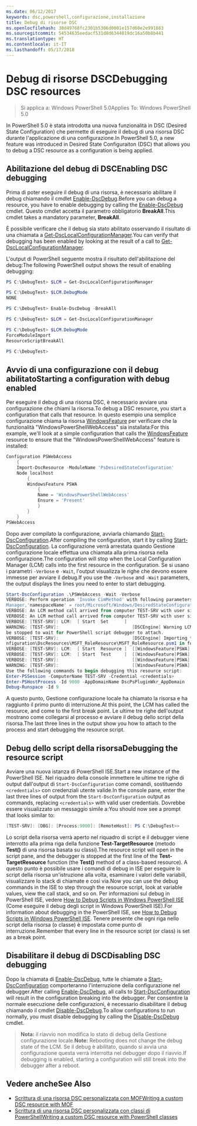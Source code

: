 ```yaml
---
ms.date: 06/12/2017
keywords: dsc,powershell,configurazione,installazione
title: Debug di risorse DSC
ms.openlocfilehash: 30d49768fc2301b5306d0001e157d60e2e991883
ms.sourcegitcommit: 54534635eedacf531d8d6344019dc16a50b8b441
ms.translationtype: HT
ms.contentlocale: it-IT
ms.lasthandoff: 05/17/2018
---
```

# <a name="debugging-dsc-resources"></a><span data-ttu-id="38ba1-103">Debug di risorse DSC</span><span class="sxs-lookup"><span data-stu-id="38ba1-103">Debugging DSC resources</span></span>

> <span data-ttu-id="38ba1-104">Si applica a: Windows PowerShell 5.0</span><span class="sxs-lookup"><span data-stu-id="38ba1-104">Applies To: Windows PowerShell 5.0</span></span>

<span data-ttu-id="38ba1-105">In PowerShell 5.0 è stata introdotta una nuova funzionalità in DSC (Desired State Configuration) che permette di eseguire il debug di una risorsa DSC durante l'applicazione di una configurazione.</span><span class="sxs-lookup"><span data-stu-id="38ba1-105">In PowerShell 5.0, a new feature was introduced in Desired State Configuraiton (DSC) that allows you to debug a DSC resource as a configuration is being applied.</span></span>

## <a name="enabling-dsc-debugging"></a><span data-ttu-id="38ba1-106">Abilitazione del debug di DSC</span><span class="sxs-lookup"><span data-stu-id="38ba1-106">Enabling DSC debugging</span></span>
<span data-ttu-id="38ba1-107">Prima di poter eseguire il debug di una risorsa, è necessario abilitare il debug chiamando il cmdlet [Enable-DscDebug](https://technet.microsoft.com/library/mt517870.aspx).</span><span class="sxs-lookup"><span data-stu-id="38ba1-107">Before you can debug a resource, you have to enable debugging by calling the [Enable-DscDebug](https://technet.microsoft.com/library/mt517870.aspx) cmdlet.</span></span>
<span data-ttu-id="38ba1-108">Questo cmdlet accetta il parametro obbligatorio **BreakAll**.</span><span class="sxs-lookup"><span data-stu-id="38ba1-108">This cmdlet takes a mandatory parameter, **BreakAll**.</span></span>

<span data-ttu-id="38ba1-109">È possibile verificare che il debug sia stato abilitato osservando il risultato di una chiamata a [Get-DscLocalConfigurationManager](https://technet.microsoft.com/library/dn407378.aspx).</span><span class="sxs-lookup"><span data-stu-id="38ba1-109">You can verify that debugging has been enabled by looking at the result of a call to [Get-DscLocalConfigurationManager](https://technet.microsoft.com/library/dn407378.aspx).</span></span>

<span data-ttu-id="38ba1-110">L'output di PowerShell seguente mostra il risultato dell'abilitazione del debug:</span><span class="sxs-lookup"><span data-stu-id="38ba1-110">The following PowerShell output shows the result of enabling debugging:</span></span>


```powershell
PS C:\DebugTest> $LCM = Get-DscLocalConfigurationManager

PS C:\DebugTest> $LCM.DebugMode
NONE

PS C:\DebugTest> Enable-DscDebug -BreakAll

PS C:\DebugTest> $LCM = Get-DscLocalConfigurationManager

PS C:\DebugTest> $LCM.DebugMode
ForceModuleImport
ResourceScriptBreakAll

PS C:\DebugTest>
```


## <a name="starting-a-configuration-with-debug-enabled"></a><span data-ttu-id="38ba1-111">Avvio di una configurazione con il debug abilitato</span><span class="sxs-lookup"><span data-stu-id="38ba1-111">Starting a configuration with debug enabled</span></span>
<span data-ttu-id="38ba1-112">Per eseguire il debug di una risorsa DSC, è necessario avviare una configurazione che chiami la risorsa.</span><span class="sxs-lookup"><span data-stu-id="38ba1-112">To debug a DSC resource, you start a configuration that calls that resource.</span></span>
<span data-ttu-id="38ba1-113">In questo esempio una semplice configurazione chiama la risorsa [WindowsFeature](windowsfeatureResource.md) per verificare che la funzionalità "WindowsPowerShellWebAccess" sia installata:</span><span class="sxs-lookup"><span data-stu-id="38ba1-113">For this example, we'll look at a simple configuration that calls the [WindowsFeature](windowsfeatureResource.md) resource to ensure that the "WindowsPowerShellWebAccess" feature is installed:</span></span>

```powershell
Configuration PSWebAccess
    {
    Import-DscResource -ModuleName 'PsDesiredStateConfiguration'
    Node localhost
        {
        WindowsFeature PSWA
            {
            Name = 'WindowsPowerShellWebAccess'
            Ensure = 'Present'
            }
        }
    }
PSWebAccess
```
<span data-ttu-id="38ba1-114">Dopo aver compilato la configurazione, avviarla chiamando [Start-DscConfiguration](https://technet.microsoft.com/library/dn521623.aspx).</span><span class="sxs-lookup"><span data-stu-id="38ba1-114">After compiling the configuration, start it by calling [Start-DscConfiguration](https://technet.microsoft.com/library/dn521623.aspx).</span></span>
<span data-ttu-id="38ba1-115">La configurazione verrà arrestata quando Gestione configurazione locale effettua una chiamata alla prima risorsa nella configurazione.</span><span class="sxs-lookup"><span data-stu-id="38ba1-115">The configuration will stop when the Local Configuration Manager (LCM) calls into the first resource in the configuration.</span></span>
<span data-ttu-id="38ba1-116">Se si usano i parametri `-Verbose` e `-Wait`, l'output visualizza le righe che devono essere immesse per avviare il debug.</span><span class="sxs-lookup"><span data-stu-id="38ba1-116">If you use the `-Verbose` and `-Wait` parameters, the output displays the lines you need to enter to start debugging.</span></span>

```powershell
Start-DscConfiguration .\PSWebAccess -Wait -Verbose
VERBOSE: Perform operation 'Invoke CimMethod' with following parameters, ''methodName' = SendConfigurationApply,'className' = MSFT_DSCLocalConfiguration
Manager,'namespaceName' = root/Microsoft/Windows/DesiredStateConfiguration'.
VERBOSE: An LCM method call arrived from computer TEST-SRV with user sid S-1-5-21-2127521184-1604012920-1887927527-108583.
VERBOSE: An LCM method call arrived from computer TEST-SRV with user sid S-1-5-21-2127521184-1604012920-1887927527-108583.
VERBOSE: [TEST-SRV]: LCM:  [ Start  Set      ]
WARNING: [TEST-SRV]:                            [DSCEngine] Warning LCM is in Debug 'ResourceScriptBreakAll' mode.  Resource script processing will
be stopped to wait for PowerShell script debugger to attach.
VERBOSE: [TEST-SRV]:                            [DSCEngine] Importing the module C:\WINDOWS\system32\WindowsPowerShell\v1.0\Modules\PSDesiredStateCo
nfiguration\DscResources\MSFT_RoleResource\MSFT_RoleResource.psm1 in force mode.
VERBOSE: [TEST-SRV]: LCM:  [ Start  Resource ]  [[WindowsFeature]PSWA]
VERBOSE: [TEST-SRV]: LCM:  [ Start  Test     ]  [[WindowsFeature]PSWA]
VERBOSE: [TEST-SRV]:                            [[WindowsFeature]PSWA] Importing the module MSFT_RoleResource in force mode.
WARNING: [TEST-SRV]:                            [[WindowsFeature]PSWA] Resource is waiting for PowerShell script debugger to attach.
Use the following commands to begin debugging this resource script:
Enter-PSSession -ComputerName TEST-SRV -Credential <credentials>
Enter-PSHostProcess -Id 9000 -AppDomainName DscPsPluginWkr_AppDomain
Debug-Runspace -Id 9
```
<span data-ttu-id="38ba1-117">A questo punto, Gestione configurazione locale ha chiamato la risorsa e ha raggiunto il primo punto di interruzione.</span><span class="sxs-lookup"><span data-stu-id="38ba1-117">At this point, the LCM has called the resource, and come to the first break point.</span></span>
<span data-ttu-id="38ba1-118">Le ultime tre righe dell'output mostrano come collegarsi al processo e avviare il debug dello script della risorsa.</span><span class="sxs-lookup"><span data-stu-id="38ba1-118">The last three lines in the output show you how to attach to the process and start debugging the resource script.</span></span>

## <a name="debugging-the-resource-script"></a><span data-ttu-id="38ba1-119">Debug dello script della risorsa</span><span class="sxs-lookup"><span data-stu-id="38ba1-119">Debugging the resource script</span></span>

<span data-ttu-id="38ba1-120">Avviare una nuova istanza di PowerShell ISE.</span><span class="sxs-lookup"><span data-stu-id="38ba1-120">Start a new instance of the PowerShell ISE.</span></span>
<span data-ttu-id="38ba1-121">Nel riquadro della console immettere le ultime tre righe di output dall'output di `Start-DscConfiguration` come comandi, sostituendo `<credentials>` con credenziali utente valide.</span><span class="sxs-lookup"><span data-stu-id="38ba1-121">In the console pane, enter the last three lines of output from the `Start-DscConfiguration` output as commands, replacing `<credentials>` with valid user credentials.</span></span>
<span data-ttu-id="38ba1-122">Dovrebbe essere visualizzato un messaggio simile a:</span><span class="sxs-lookup"><span data-stu-id="38ba1-122">You should now see a prompt that looks similar to:</span></span>

```powershell
[TEST-SRV]: [DBG]: [Process:9000]: [RemoteHost]: PS C:\DebugTest>>
```

<span data-ttu-id="38ba1-123">Lo script della risorsa verrà aperto nel riquadro di script e il debugger viene interrotto alla prima riga della funzione **Test-TargetResource** (metodo **Test()** di una risorsa basata su classi).</span><span class="sxs-lookup"><span data-stu-id="38ba1-123">The resource script will open in the script pane, and the debugger is stopped at the first line of the **Test-TargetResource** function (the **Test()** method of a class-based resource).</span></span>
<span data-ttu-id="38ba1-124">A questo punto è possibile usare i comandi di debug in ISE per eseguire lo script della risorsa un'istruzione alla volta, esaminare i valori delle variabili, visualizzare lo stack di chiamate e così via.</span><span class="sxs-lookup"><span data-stu-id="38ba1-124">Now you can use the debug commands in the ISE to step through the resource script, look at variable values, view the call stack, and so on.</span></span>
<span data-ttu-id="38ba1-125">Per informazioni sul debug in PowerShell ISE, vedere [How to Debug Scripts in Windows PowerShell ISE](https://technet.microsoft.com/en-us/library/dd819480.aspx) (Come eseguire il debug degli script in Windows PowerShell ISE).</span><span class="sxs-lookup"><span data-stu-id="38ba1-125">For information about debugging in the PowerShell ISE, see [How to Debug Scripts in Windows PowerShell ISE](https://technet.microsoft.com/en-us/library/dd819480.aspx).</span></span>
<span data-ttu-id="38ba1-126">Tenere presente che ogni riga nello script della risorsa (o classe) è impostata come punto di interruzione.</span><span class="sxs-lookup"><span data-stu-id="38ba1-126">Remember that every line in the resource script (or class) is set as a break point.</span></span>

## <a name="disabling-dsc-debugging"></a><span data-ttu-id="38ba1-127">Disabilitare il debug di DSC</span><span class="sxs-lookup"><span data-stu-id="38ba1-127">Disabling DSC debugging</span></span>

<span data-ttu-id="38ba1-128">Dopo la chiamata di [Enable-DscDebug](https://technet.microsoft.com/library/mt517870.aspx), tutte le chiamate a [Start-DscConfiguration](https://technet.microsoft.com/library/dn521623.aspx) comporteranno l'interruzione della configurazione nel debugger.</span><span class="sxs-lookup"><span data-stu-id="38ba1-128">After calling [Enable-DscDebug](https://technet.microsoft.com/library/mt517870.aspx), all calls to [Start-DscConfiguration](https://technet.microsoft.com/library/dn521623.aspx) will result in the configuration breaking into the debugger.</span></span> <span data-ttu-id="38ba1-129">Per consentire la normale esecuzione delle configurazioni, è necessario disabilitare il debug chiamando il cmdlet [Disable-DscDebug](https://technet.microsoft.com/en-us/library/mt517872.aspx).</span><span class="sxs-lookup"><span data-stu-id="38ba1-129">To allow configurations to run normally, you must disable debugging by calling the [Disable-DscDebug](https://technet.microsoft.com/en-us/library/mt517872.aspx) cmdlet.</span></span>

><span data-ttu-id="38ba1-130">**Nota:** il riavvio non modifica lo stato di debug della Gestione configurazione locale.</span><span class="sxs-lookup"><span data-stu-id="38ba1-130">**Note:** Rebooting does not change the debug state of the LCM.</span></span> <span data-ttu-id="38ba1-131">Se il debug è abilitato, quando si avvia una configurazione questa verrà interrotta nel debugger dopo il riavvio.</span><span class="sxs-lookup"><span data-stu-id="38ba1-131">If debugging is enabled, starting a configuration will still break into the debugger after a reboot.</span></span>


## <a name="see-also"></a><span data-ttu-id="38ba1-132">Vedere anche</span><span class="sxs-lookup"><span data-stu-id="38ba1-132">See Also</span></span>
- [<span data-ttu-id="38ba1-133">Scrittura di una risorsa DSC personalizzata con MOF</span><span class="sxs-lookup"><span data-stu-id="38ba1-133">Writing a custom DSC resource with MOF</span></span>](authoringResourceMOF.md)
- [<span data-ttu-id="38ba1-134">Scrittura di una risorsa DSC personalizzata con classi di PowerShell</span><span class="sxs-lookup"><span data-stu-id="38ba1-134">Writing a custom DSC resource with PowerShell classes</span></span>](authoringResourceClass.md)